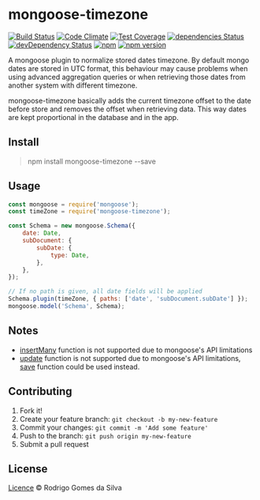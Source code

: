# mongoose-timezone

[![Build Status](https://travis-ci.org/rodrigogs/mongoose-timezone.svg?branch=master)](https://travis-ci.org/rodrigogs/mongoose-timezone)
[![Code Climate](https://codeclimate.com/github/rodrigogs/mongoose-timezone/badges/gpa.svg)](https://codeclimate.com/github/rodrigogs/mongoose-timezone)
[![Test Coverage](https://codeclimate.com/github/rodrigogs/mongoose-timezone/badges/coverage.svg)](https://codeclimate.com/github/rodrigogs/mongoose-timezone/coverage)
[![dependencies Status](https://david-dm.org/rodrigogs/mongoose-timezone/status.svg)](https://david-dm.org/rodrigogs/mongoose-timezone)
[![devDependency Status](https://david-dm.org/rodrigogs/mongoose-timezone/dev-status.svg)](https://david-dm.org/rodrigogs/mongoose-timezone#info=devDependencies)
[![npm](https://img.shields.io/npm/dt/mongoose-timezone.svg)](https://www.npmjs.com/package/mongoose-timezone)
[![npm version](https://badge.fury.io/js/mongoose-timezone.svg)](https://badge.fury.io/js/mongoose-timezone)

A mongoose plugin to normalize stored dates timezone. By default mongo dates are stored in UTC format, this behaviour may cause problems when using advanced aggregation queries or when retrieving those dates from another system with different timezone.

mongoose-timezone basically adds the current timezone offset to the date before store and removes the offset when retrieving data. This way dates are kept proportional in the database and in the app.

## Install
> npm install mongoose-timezone --save

## Usage
```javascript
const mongoose = require('mongoose');
const timeZone = require('mongoose-timezone');

const Schema = new mongoose.Schema({
    date: Date,
    subDocument: {
        subDate: {
            type: Date,
        },
    },
});

// If no path is given, all date fields will be applied
Schema.plugin(timeZone, { paths: ['date', 'subDocument.subDate'] });
mongoose.model('Schema', Schema);
```

## Notes
* [insertMany](http://mongoosejs.com/docs/api.html#model_Model.insertMany) function is not supported due to mongoose's API limitations
* [update](http://mongoosejs.com/docs/api.html#model_Model.update) function is not supported due to mongoose's API limitations, [save](http://mongoosejs.com/docs/api.html#model_Model.save) function could be used instead.

## Contributing
1. Fork it!
2. Create your feature branch: `git checkout -b my-new-feature`
3. Commit your changes: `git commit -m 'Add some feature'`
4. Push to the branch: `git push origin my-new-feature`
5. Submit a pull request

## License
[Licence](https://github.com/rodrigogs/mongoose-timezone/blob/master/LICENSE) © Rodrigo Gomes da Silva
